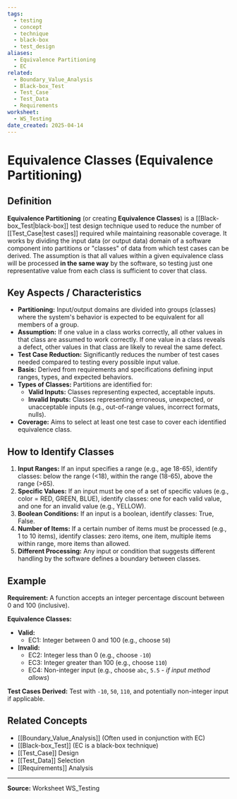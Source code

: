 ```yaml
---
tags:
  - testing
  - concept
  - technique
  - black-box
  - test_design
aliases:
  - Equivalence Partitioning
  - EC
related:
  - Boundary_Value_Analysis
  - Black-box_Test
  - Test_Case
  - Test_Data
  - Requirements
worksheet:
  - WS_Testing
date_created: 2025-04-14
---
```

# Equivalence Classes (Equivalence Partitioning)

## Definition

**Equivalence Partitioning** (or creating **Equivalence Classes**) is a [[Black-box_Test|black-box]] test design technique used to reduce the number of [[Test_Case|test cases]] required while maintaining reasonable coverage. It works by dividing the input data (or output data) domain of a software component into partitions or "classes" of data from which test cases can be derived. The assumption is that all values within a given equivalence class will be processed **in the same way** by the software, so testing just one representative value from each class is sufficient to cover that class.

## Key Aspects / Characteristics

- **Partitioning:** Input/output domains are divided into groups (classes) where the system's behavior is expected to be equivalent for all members of a group.
- **Assumption:** If one value in a class works correctly, all other values in that class are assumed to work correctly. If one value in a class reveals a defect, other values in that class are likely to reveal the same defect.
- **Test Case Reduction:** Significantly reduces the number of test cases needed compared to testing every possible input value.
- **Basis:** Derived from requirements and specifications defining input ranges, types, and expected behaviors.
- **Types of Classes:** Partitions are identified for:
    - **Valid Inputs:** Classes representing expected, acceptable inputs.
    - **Invalid Inputs:** Classes representing erroneous, unexpected, or unacceptable inputs (e.g., out-of-range values, incorrect formats, nulls).
- **Coverage:** Aims to select at least one test case to cover each identified equivalence class.

## How to Identify Classes

1.  **Input Ranges:** If an input specifies a range (e.g., age 18-65), identify classes: below the range (<18), within the range (18-65), above the range (>65).
2.  **Specific Values:** If an input must be one of a set of specific values (e.g., color = RED, GREEN, BLUE), identify classes: one for each valid value, and one for an invalid value (e.g., YELLOW).
3.  **Boolean Conditions:** If an input is a boolean, identify classes: True, False.
4.  **Number of Items:** If a certain number of items must be processed (e.g., 1 to 10 items), identify classes: zero items, one item, multiple items within range, more items than allowed.
5.  **Different Processing:** Any input or condition that suggests different handling by the software defines a boundary between classes.

## Example

**Requirement:** A function accepts an integer percentage discount between 0 and 100 (inclusive).

**Equivalence Classes:**
- **Valid:**
    - EC1: Integer between 0 and 100 (e.g., choose `50`)
- **Invalid:**
    - EC2: Integer less than 0 (e.g., choose `-10`)
    - EC3: Integer greater than 100 (e.g., choose `110`)
    - EC4: Non-integer input (e.g., choose `abc`, `5.5` - *if input method allows*)

**Test Cases Derived:** Test with `-10`, `50`, `110`, and potentially non-integer input if applicable.

## Related Concepts
- [[Boundary_Value_Analysis]] (Often used in conjunction with EC)
- [[Black-box_Test]] (EC is a black-box technique)
- [[Test_Case]] Design
- [[Test_Data]] Selection
- [[Requirements]] Analysis

---
**Source:** Worksheet WS_Testing